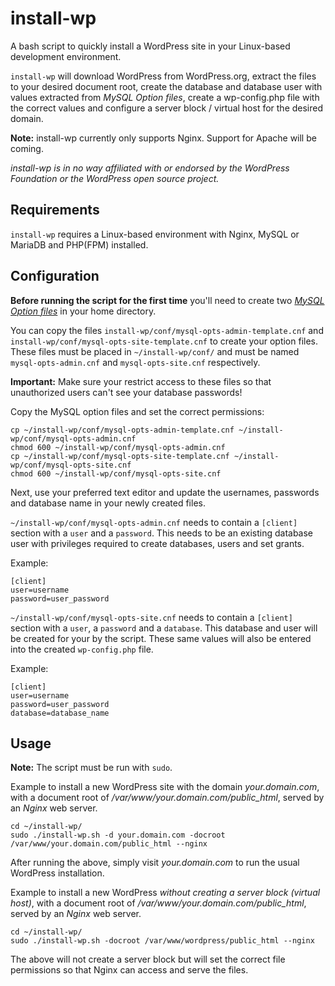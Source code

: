 # install-wp

A bash script to quickly install a WordPress site in your Linux-based development environment.

`install-wp` will download WordPress from WordPress.org, extract the files to your desired document root, create the database and database user with values extracted from _MySQL Option files_, create a wp-config.php file with the correct values and configure a server block / virtual host for the desired domain.

**Note:** install-wp currently only supports Nginx. Support for Apache will be coming.

_install-wp is in no way affiliated with or endorsed by the WordPress Foundation or the WordPress open source project._

## Requirements

`install-wp` requires a Linux-based environment with Nginx, MySQL or MariaDB and PHP(FPM) installed.

## Configuration

**Before running the script for the first time** you'll need to create two [_MySQL Option files_](https://dev.mysql.com/doc/refman/8.0/en/option-files.html#option-file-syntax) in your home directory.

You can copy the files `install-wp/conf/mysql-opts-admin-template.cnf` and `install-wp/conf/mysql-opts-site-template.cnf` to create your option files.
These files must be placed in `~/install-wp/conf/` and must be named `mysql-opts-admin.cnf` and `mysql-opts-site.cnf` respectively.

**Important:** Make sure your restrict access to these files so that unauthorized users can't see your database passwords!

Copy the MySQL option files and set the correct permissions:

```
cp ~/install-wp/conf/mysql-opts-admin-template.cnf ~/install-wp/conf/mysql-opts-admin.cnf
chmod 600 ~/install-wp/conf/mysql-opts-admin.cnf
cp ~/install-wp/conf/mysql-opts-site-template.cnf ~/install-wp/conf/mysql-opts-site.cnf
chmod 600 ~/install-wp/conf/mysql-opts-site.cnf
```

Next, use your preferred text editor and update the usernames, passwords and database name in your newly created files.

`~/install-wp/conf/mysql-opts-admin.cnf` needs to contain a `[client]` section with a `user` and a `password`. This needs to be an existing database user with privileges required to create databases, users and set grants.

Example:

```
[client]
user=username
password=user_password
```

`~/install-wp/conf/mysql-opts-site.cnf` needs to contain a `[client]` section with a `user`, a `password` and a `database`. This database and user will be created for your by the script. These same values will also be entered into the created `wp-config.php` file.

Example:

```
[client]
user=username
password=user_password
database=database_name
```

## Usage

**Note:** The script must be run with `sudo`.

Example to install a new WordPress site with the domain _your.domain.com_, with a document root of _/var/www/your.domain.com/public_html_, served by an _Nginx_ web server.

```
cd ~/install-wp/
sudo ./install-wp.sh -d your.domain.com -docroot /var/www/your.domain.com/public_html --nginx
```

After running the above, simply visit _your.domain.com_ to run the usual WordPress installation.

Example to install a new WordPress _without creating a server block (virtual host)_, with a document root of _/var/www/your.domain.com/public_html_, served by an _Nginx_ web server.

```
cd ~/install-wp/
sudo ./install-wp.sh -docroot /var/www/wordpress/public_html --nginx
```

The above will not create a server block but will set the correct file permissions so that Nginx can access and serve the files.
